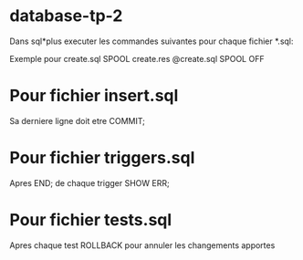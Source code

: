database-tp-2
=============
Dans sql*plus executer les commandes suivantes pour chaque fichier *.sql:

Exemple pour create.sql
SPOOL create.res 
@create.sql
SPOOL OFF

Pour fichier insert.sql
=============
Sa derniere ligne doit etre 
COMMIT;

Pour fichier triggers.sql
=============
Apres END; de chaque trigger
SHOW ERR;

Pour fichier tests.sql
=============
Apres chaque test 
ROLLBACK
pour annuler les changements apportes


